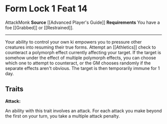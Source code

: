﻿---
actions: '[one-action]'
cost: null
element: null
feat: Form Lock
frequency: null
heighten_level: null
id: '1753'
level: '14'
name: Form Lock
prerequisite: null
rarity: Common
requirement: You have a foe [[DATABASE/condition/Grabbed|grabbed]] or [[DATABASE/condition/Restrained|restrained]]
  .
school: null
source: '[[DATABASE/source/Advanced Player''s Guide|Advanced Player''s Guide]]'
subcategory: null
trait:
- '[[DATABASE/trait/Attack|Attack]]'
- '[[DATABASE/trait/Monk|Monk]]'
trigger: null
type: Feat

---
# Form Lock <span class="action-icon">1</span> <span class="item-type">Feat 14</span>

<span class="item-trait">Attack</span><span class="item-trait">Monk</span>
**Source** [[Advanced Player's Guide]] 
**Requirements** You have a foe [[Grabbed]] or [[Restrained]].

---
Your ability to control your own ki empowers you to pressure other creatures into resuming their true forms. Attempt an [[Athletics]] check to counteract a polymorph effect currently affecting your target. If the target is somehow under the effect of multiple polymorph effects, you can choose which one to attempt to counteract, or the GM chooses randomly if the separate effects aren't obvious. The target is then temporarily immune for 1 day.

## Traits

**Attack:**

An ability with this trait involves an attack. For each attack you make beyond the first on your turn, you take a multiple attack penalty.